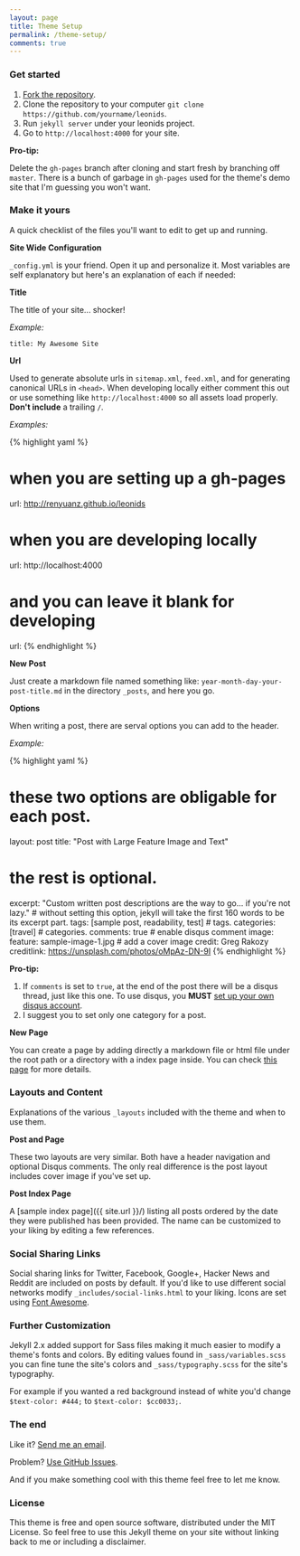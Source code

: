 ```yaml
---
layout: page
title: Theme Setup
permalink: /theme-setup/
comments: true
---
```

### Get started

1. [Fork the repository](https://github.com/renyuanz/leonids/fork).
2. Clone the repository to your computer `git clone https://github.com/yourname/leonids`.
3. Run `jekyll server` under your leonids project.
4. Go to `http://localhost:4000` for your site.

**Pro-tip:**

Delete the `gh-pages` branch after cloning and start fresh by branching off `master`. There is a bunch of garbage in `gh-pages` used for the theme's demo site that I'm guessing you won't want.

### Make it yours

A quick checklist of the files you'll want to edit to get up and running.

**Site Wide Configuration**

`_config.yml` is your friend. Open it up and personalize it. Most variables are self explanatory but here's an explanation of each if needed:

**Title**

The title of your site... shocker!

*Example:*

`title: My Awesome Site`

**Url**

Used to generate absolute urls in `sitemap.xml`, `feed.xml`, and for generating canonical URLs in `<head>`. When developing locally either comment this out or use something like `http://localhost:4000` so all assets load properly. **Don't include** a trailing `/`.

*Examples:*

{% highlight yaml %}
# when you are setting up a gh-pages
url: http://renyuanz.github.io/leonids

# when you are developing locally
url: http://localhost:4000

# and you can leave it blank for developing
url:
{% endhighlight %}


**New Post**

Just create a markdown file named something like: `year-month-day-your-post-title.md` in the directory `_posts`, and here you go.

**Options**

When writing a post, there are serval options you can add to the header.

*Example:*

{% highlight yaml %}
# these two options are obligable for each post.
layout: post
title: "Post with Large Feature Image and Text"

# the rest is optional.
excerpt: "Custom written post descriptions are the way to go... if you're not lazy." # without setting this option, jekyll will take the first 160 words to be its  excerpt part.
tags: [sample post, readability, test] # tags.
categories: [travel] # categories.
comments: true # enable disqus comment
image:
  feature: sample-image-1.jpg # add a cover image
  credit: Greg Rakozy
  creditlink: https://unsplash.com/photos/oMpAz-DN-9I
{% endhighlight %}

**Pro-tip:**

1. If `comments` is set to `true`, at the end of the post there will be a disqus thread, just like this one. To use disqus, you **MUST** [set up your own disqus account](https://disqus.com).
2. I suggest you to set only one category for a post.

**New Page**

You can create a page by adding directly a markdown file or html file under the root path or a directory with a index page inside. You can check [this page](http://jekyllrb.com/docs/pages/) for more details.

### Layouts and Content

Explanations of the various `_layouts` included with the theme and when to use them.

**Post and Page**

These two layouts are very similar. Both have a header navigation and optional Disqus comments. The only real difference is the post layout includes cover image if you've set up.

**Post Index Page**

A [sample index page]({{ site.url }}/) listing all posts ordered by the date they were published has been provided. The name can be customized to your liking by editing a few references.

### Social Sharing Links

Social sharing links for Twitter, Facebook, Google+, Hacker News and Reddit are included on posts by default. If you'd like to use different social networks modify `_includes/social-links.html` to your liking. Icons are set using [Font Awesome](http://fontawesome.io).

### Further Customization

Jekyll 2.x added support for Sass files making it much easier to modify a theme's fonts and colors. By editing values found in `_sass/variables.scss` you can fine tune the site's colors and `_sass/typography.scss` for the site's typography.

For example if you wanted a red background instead of white you'd change `$text-color: #444;` to `$text-color: $cc0033;`.

### The end

Like it? [Send me an email](mailto:renyuan.zou@icloud.com).

Problem? [Use GitHub Issues](https://github.com/renyuanz/leonids/issues/new).

And if you make something cool with this theme feel free to let me know.

### License

This theme is free and open source software, distributed under the MIT License. So feel free to use this Jekyll theme on your site without linking back to me or including a disclaimer.
